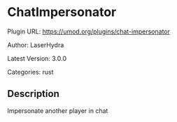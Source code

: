# ChatImpersonator

Plugin URL: https://umod.org/plugins/chat-impersonator

Author: LaserHydra

Latest Version: 3.0.0

Categories: rust

## Description

Impersonate another player in chat
